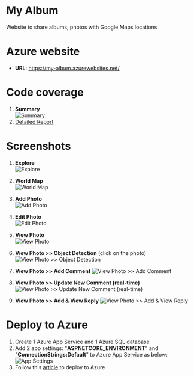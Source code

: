 # My Album
Website to share albums, photos with Google Maps locations
# Azure website
* **URL**: https://my-album.azurewebsites.net/
# Code coverage
1. **Summary**\
![Summary](https://raw.githubusercontent.com/NhatTanVu/myalbum/master/_screenshots/code-coverage.jpg)
2. [Detailed Report](https://htmlpreview.github.io/?https://github.com/NhatTanVu/myalbum/blob/Code-Coverage/MyAlbum.Tests/coveragereport/index.html)
# Screenshots
1. **Explore**\
![Explore](https://raw.githubusercontent.com/NhatTanVu/myalbum/master/_screenshots/explore.JPG?raw=true)

2. **World Map**\
![World Map](https://raw.githubusercontent.com/NhatTanVu/myalbum/master/_screenshots/world_map.jpg?raw=true)

3. **Add Photo**\
![Add Photo](https://raw.githubusercontent.com/NhatTanVu/myalbum/master/_screenshots/add_photo.jpg?raw=true)

4. **Edit Photo**\
![Edit Photo](https://raw.githubusercontent.com/NhatTanVu/myalbum/master/_screenshots/edit-photo.jpg?raw=true)

5. **View Photo**\
![View Photo](https://raw.githubusercontent.com/NhatTanVu/myalbum/master/_screenshots/view_photo.JPG?raw=true)

6. **View Photo >> Object Detection** (click on the photo)
![View Photo >> Object Detection](https://raw.githubusercontent.com/NhatTanVu/myalbum/master/_screenshots/view_photo_object_detection.JPG?raw=true)

7. **View Photo >> Add Comment**
![View Photo >> Add Comment](https://raw.githubusercontent.com/NhatTanVu/myalbum/master/_screenshots/add_comment.JPG?raw=true)

8. **View Photo >> Update New Comment (real-time)**
![View Photo >> Update New Comment (real-time)](https://raw.githubusercontent.com/NhatTanVu/myalbum/master/_screenshots/update_new_comment_real_time.JPG?raw=true)

9. **View Photo >> Add & View Reply**
![View Photo >> Add & View Reply](https://raw.githubusercontent.com/NhatTanVu/myalbum/master/_screenshots/view_add_reply.JPG?raw=true)

# Deploy to Azure
1. Create 1 Azure App Service and 1 Azure SQL database
2. Add 2 app settings: "**ASPNETCORE_ENVIRONMENT**" and "**ConnectionStrings:Default**" to Azure App Service as below:
![App Settings](https://raw.githubusercontent.com/NhatTanVu/vega/master/_screenshots/Add%20App%20Settings.PNG)
3. Follow this [article](https://docs.microsoft.com/en-us/aspnet/core/tutorials/publish-to-azure-webapp-using-vscode?view=aspnetcore-3.1) to deploy to Azure
